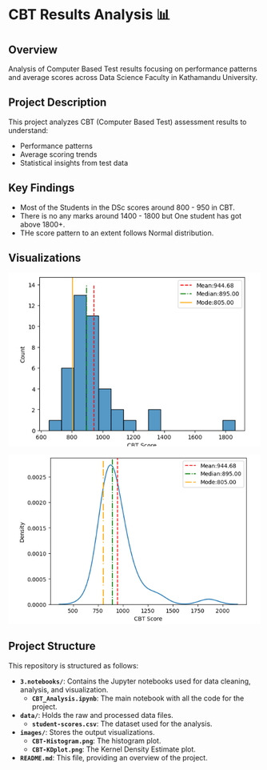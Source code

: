 # CBT Results Analysis 📊

## Overview
Analysis of Computer Based Test results focusing on performance patterns and average scores across Data Science Faculty in Kathamandu University.

## Project Description
This project analyzes CBT (Computer Based Test) assessment results to understand:
- Performance patterns
- Average scoring trends
- Statistical insights from test data

## Key Findings
- Most of the Students in the DSc scores around 800 - 950 in CBT.
- There is no any marks around 1400 - 1800 but One student has got above 1800+.
- THe score pattern to an extent follows Normal distribution.

## Visualizations
![Marks shown in Histogram](4.images/CBT-Histogram.png)

![Marks shown in KDE ](4.images/CBT-KDplot.png)

## Project Structure
This repository is structured as follows:

* **`3.notebooks/`**: Contains the Jupyter notebooks used for data cleaning, analysis, and visualization.
    * **`CBT_Analysis.ipynb`**: The main notebook with all the code for the project.
* **`data/`**: Holds the raw and processed data files.
    * **`student-scores.csv`**: The dataset used for the analysis.
* **`images/`**: Stores the output visualizations.
    * **`CBT-Histogram.png`**: The histogram plot.
    * **`CBT-KDplot.png`**: The Kernel Density Estimate plot.
* **`README.md`**: This file, providing an overview of the project.

